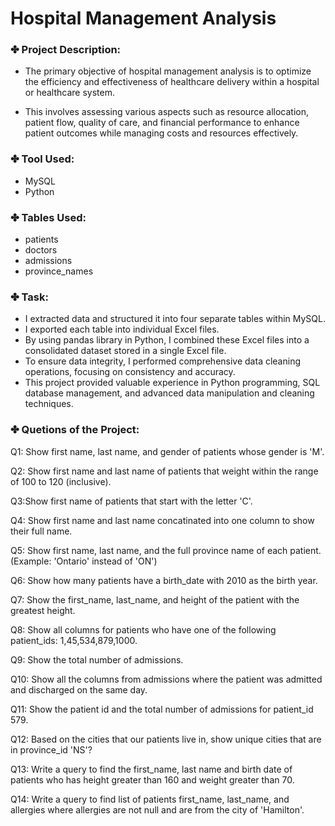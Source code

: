 # Hospital Management Analysis

### ✤ Project Description:

- The primary objective of hospital management analysis is to optimize the efficiency and effectiveness of healthcare delivery within a hospital or healthcare system.

- This involves assessing various aspects such as resource allocation, patient flow, quality of care, and financial performance to enhance patient outcomes while managing costs and resources effectively.


### ✤ Tool Used:

- MySQL
- Python

### ✤ Tables Used:
- patients
- doctors
- admissions
- province_names

### ✤ Task:
- I extracted data and structured it into four separate tables within MySQL.
- I exported each table into individual Excel files.
- By using pandas library in Python, I combined these Excel files into a consolidated dataset stored in a single Excel file.
- To ensure data integrity, I performed comprehensive data cleaning operations, focusing on consistency and accuracy.
- This project provided valuable experience in Python programming, SQL database management, and advanced data manipulation and cleaning techniques.
  
### ✤ Quetions of the Project:

Q1: Show first name, last name, and gender of patients whose gender is 'M'.

Q2: Show first name and last name of patients that weight within the range of 100 to 120 (inclusive).

Q3:Show first name of patients that start with the letter 'C'. 

Q4: Show first name and last name concatinated into one column to show their full name.

Q5: Show first name, last name, and the full province name of each patient. (Example: 'Ontario' instead of 'ON')

Q6: Show how many patients have a birth_date with 2010 as the birth year.

Q7: Show the first_name, last_name, and height of the patient with the greatest height.

Q8: Show all columns for patients who have one of the following patient_ids: 1,45,534,879,1000.

Q9: Show the total number of admissions.

Q10: Show all the columns from admissions where the patient was admitted and discharged on the same day.

Q11: Show the patient id and the total number of admissions for patient_id 579.

Q12: Based on the cities that our patients live in, show unique cities that are in province_id 'NS'?

Q13: Write a query to find the first_name, last name and birth date of patients who has height greater than 160 and weight greater than 70.

Q14: Write a query to find list of patients first_name, last_name, and allergies where allergies are not null and are from the city of 'Hamilton'.
